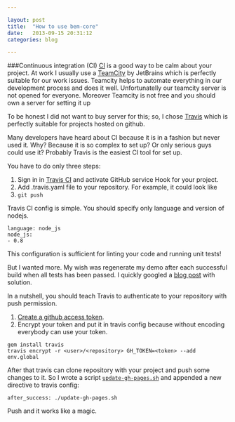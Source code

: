 ```yaml
---

layout: post
title:  "How to use bem-core"
date:   2013-09-15 20:31:12
categories: blog

---
```


###Continuous integration (CI)
[CI](http://en.wikipedia.org/wiki/Continuous_integration) is a good way to be calm about your project. At work I usually use a [TeamCity](http://www.jetbrains.com/teamcity/) by JetBrains which is perfectly suitable for our work issues. Teamcity helps to automate everything in our development process and does it well. Unfortunatelly our teamcity server is not opened for everyone. Moreover Teamcity is not free and you should own a server for setting it up

To be honest I did not want to buy server for this; so, I chose [Travis](http://travis-ci.org/) which is perfectly suitable for projects hosted on github.

Many developers have heard about CI because it is in a fashion but never used it. Why? Because it is so complex to set up? Or only serious guys could use it? Probably Travis is the easiest CI tool for set up.

You have to do only three steps:

  1. Sign in in [Travis CI](http://travis-ci.org/) and activate GitHub service Hook for your project.
  2. Add .travis.yaml file to your repository. For example, it could look like
  3. ```git push```

Travis CI config is simple. You should specify only language and version of nodejs.

```
language: node_js
node_js:
- 0.8
```

This configuration is sufficient for linting your code and running unit tests!

But I wanted more. My wish was regenerate my demo after each successful build when all tests has been passed. I quickly googled a [blog post](http://sleepycoders.blogspot.ru/2013/03/sharing-travis-ci-generated-files.html) with solution.

In a nutshell, you should teach Travis to authenticate to your repository with push permission.

  1. [Create a github access token](https://help.github.com/articles/creating-an-access-token-for-command-line-use).
  2. Encrypt your token and put it in travis config because without encoding everybody can use your token.

```
gem install travis
travis encrypt -r <user>/<repository> GH_TOKEN=<token> --add env.global
```

After that travis can clone repository with your project and push some changes to it. So I wrote a script [```update-gh-pages.sh```](https://github.com/tarmolov/bem-calendar/blob/master/update-gh-pages.sh) and appended a new directive to travis config:

```
after_success: ./update-gh-pages.sh
```

Push and it works like a magic.
